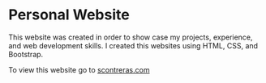 # Personal Website

This website was created in order to show case my projects, experience, and web development skills. I created this websites using HTML, CSS, and Bootstrap. 

To view this website go to [scontreras.com](www.scontreras.com)